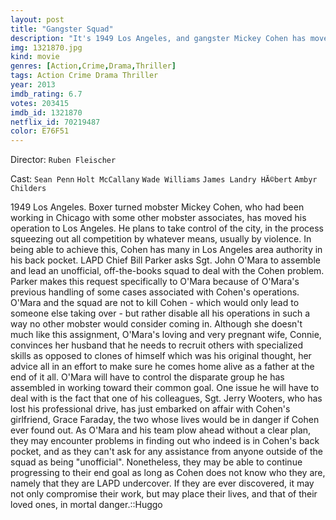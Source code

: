 ```yaml
---
layout: post
title: "Gangster Squad"
description: "It's 1949 Los Angeles, and gangster Mickey Cohen has moved in, with the intention of controlling all criminal activity in the city. He has bought local judges and police, and no one is willing to cross him or testify against him. Everyone except Sergeant John O'Mara, a former World War II soldier, whose goal is to settle with his family in a peaceful Los Angeles. Police Chief William Parker decides to form a special unit whose miss.."
img: 1321870.jpg
kind: movie
genres: [Action,Crime,Drama,Thriller]
tags: Action Crime Drama Thriller 
year: 2013
imdb_rating: 6.7
votes: 203415
imdb_id: 1321870
netflix_id: 70219487
color: E76F51
---
```

Director: `Ruben Fleischer`  

Cast: `Sean Penn` `Holt McCallany` `Wade Williams` `James Landry HĂ©bert` `Ambyr Childers` 

1949 Los Angeles. Boxer turned mobster Mickey Cohen, who had been working in Chicago with some other mobster associates, has moved his operation to Los Angeles. He plans to take control of the city, in the process squeezing out all competition by whatever means, usually by violence. In being able to achieve this, Cohen has many in Los Angeles area authority in his back pocket. LAPD Chief Bill Parker asks Sgt. John O'Mara to assemble and lead an unofficial, off-the-books squad to deal with the Cohen problem. Parker makes this request specifically to O'Mara because of O'Mara's previous handling of some cases associated with Cohen's operations. O'Mara and the squad are not to kill Cohen - which would only lead to someone else taking over - but rather disable all his operations in such a way no other mobster would consider coming in. Although she doesn't much like this assignment, O'Mara's loving and very pregnant wife, Connie, convinces her husband that he needs to recruit others with specialized skills as opposed to clones of himself which was his original thought, her advice all in an effort to make sure he comes home alive as a father at the end of it all. O'Mara will have to control the disparate group he has assembled in working toward their common goal. One issue he will have to deal with is the fact that one of his colleagues, Sgt. Jerry Wooters, who has lost his professional drive, has just embarked on affair with Cohen's girlfriend, Grace Faraday, the two whose lives would be in danger if Cohen ever found out. As O'Mara and his team plow ahead without a clear plan, they may encounter problems in finding out who indeed is in Cohen's back pocket, and as they can't ask for any assistance from anyone outside of the squad as being "unofficial". Nonetheless, they may be able to continue progressing to their end goal as long as Cohen does not know who they are, namely that they are LAPD undercover. If they are ever discovered, it may not only compromise their work, but may place their lives, and that of their loved ones, in mortal danger.::Huggo